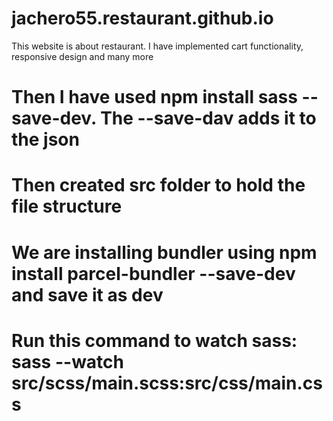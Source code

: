 # jachero55.restaurant.github.io
This website is about restaurant. I have implemented cart functionality, responsive design and many more
# Then I have used npm install sass --save-dev. The --save-dav adds it to the json
# Then created src  folder to hold the file structure
# We are installing bundler using npm install parcel-bundler --save-dev and save it as dev

# Run this command to watch sass: sass --watch src/scss/main.scss:src/css/main.css 